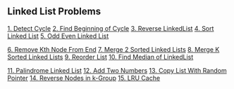 ## Linked List Problems 

[1. Detect Cycle](https://leetcode.com/problems/linked-list-cycle/)
[2. Find Beginning of Cycle](https://leetcode.com/problems/linked-list-cycle-ii/)
[3. Reverse LinkedList](https://leetcode.com/problems/reverse-linked-list/)
[4. Sort Linked List]()
[5. Odd Even Linked List](https://leetcode.com/problems/odd-even-linked-list/)

[6. Remove Kth Node From End](https://leetcode.com/problems/remove-nth-node-from-end-of-list/)
[7. Merge 2 Sorted Linked Lists](https://leetcode.com/problems/merge-two-sorted-lists/)
[8. Merge K Sorted Linked Lists](https://leetcode.com/problems/merge-k-sorted-lists/)
[9. Reorder List](https://leetcode.com/problems/reorder-list/)
[10. Find Median of LinkedList]()

[11. Palindrome Linked List](https://leetcode.com/problems/palindrome-linked-list/)
[12. Add Two Numbers](https://leetcode.com/problems/add-two-numbers/)
[13. Copy List With Random Pointer](https://leetcode.com/problems/copy-list-with-random-pointer/)
[14. Reverse Nodes in k-Group](https://leetcode.com/problems/reverse-nodes-in-k-group/)
[15. LRU Cache](https://leetcode.com/problems/lru-cache/)